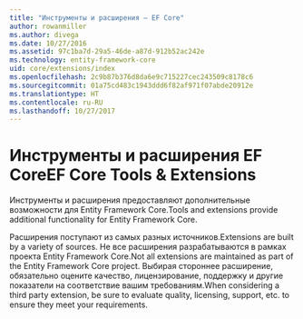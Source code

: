 ```yaml
---
title: "Инструменты и расширения — EF Core"
author: rowanmiller
ms.author: divega
ms.date: 10/27/2016
ms.assetid: 97c1ba7d-29a5-46de-a87d-912b52ac242e
ms.technology: entity-framework-core
uid: core/extensions/index
ms.openlocfilehash: 2c9b87b376d8da6e9c715227cec243509c8178c6
ms.sourcegitcommit: 01a75cd483c1943ddd6f82af971f07abde20912e
ms.translationtype: HT
ms.contentlocale: ru-RU
ms.lasthandoff: 10/27/2017
---
```

# <a name="ef-core-tools--extensions"></a><span data-ttu-id="13f92-102">Инструменты и расширения EF Core</span><span class="sxs-lookup"><span data-stu-id="13f92-102">EF Core Tools & Extensions</span></span>

<span data-ttu-id="13f92-103">Инструменты и расширения предоставляют дополнительные возможности для Entity Framework Core.</span><span class="sxs-lookup"><span data-stu-id="13f92-103">Tools and extensions provide additional functionality for Entity Framework Core.</span></span>

<span data-ttu-id="13f92-104">Расширения поступают из самых разных источников.</span><span class="sxs-lookup"><span data-stu-id="13f92-104">Extensions are built by a variety of sources.</span></span> <span data-ttu-id="13f92-105">Не все расширения разрабатываются в рамках проекта Entity Framework Core.</span><span class="sxs-lookup"><span data-stu-id="13f92-105">Not all extensions are maintained as part of the Entity Framework Core project.</span></span> <span data-ttu-id="13f92-106">Выбирая стороннее расширение, обязательно оцените качество, лицензирование, поддержку и другие показатели на соответствие вашим требованиям.</span><span class="sxs-lookup"><span data-stu-id="13f92-106">When considering a third party extension, be sure to evaluate quality, licensing, support, etc. to ensure they meet your requirements.</span></span>
